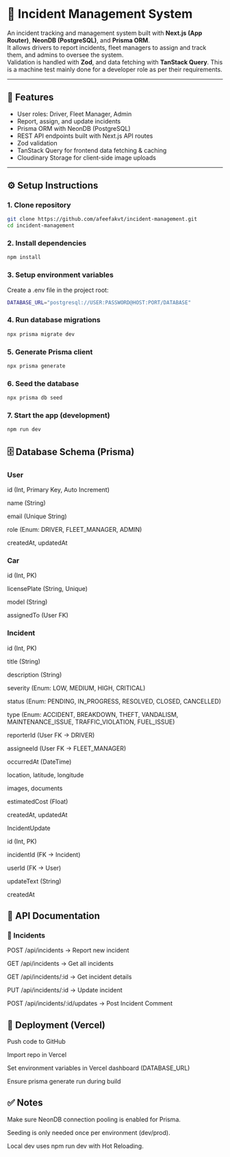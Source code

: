 # 🚗 Incident Management System

An incident tracking and management system built with **Next.js (App Router)**, **NeonDB (PostgreSQL)**, and **Prisma ORM**.  
It allows drivers to report incidents, fleet managers to assign and track them, and admins to oversee the system.  
Validation is handled with **Zod**, and data fetching with **TanStack Query**.
This is a machine test mainly done for a developer role as per their requirements.

---

## 📖 Features

- User roles: Driver, Fleet Manager, Admin  
- Report, assign, and update incidents  
- Prisma ORM with NeonDB (PostgreSQL)  
- REST API endpoints built with Next.js API routes  
- Zod validation  
- TanStack Query for frontend data fetching & caching  
- Cloudinary Storage for client-side image uploads  

---

## ⚙️ Setup Instructions

### 1. Clone repository
```bash
git clone https://github.com/afeefakvt/incident-management.git
cd incident-management
```
### 2. Install dependencies
```bash
npm install
```

### 3. Setup environment variables

Create a .env file in the project root:
```bash
DATABASE_URL="postgresql://USER:PASSWORD@HOST:PORT/DATABASE"
```

### 4. Run database migrations
```bash
npx prisma migrate dev
```

### 5. Generate Prisma client
```bash
npx prisma generate
```
### 6. Seed the database
```bash
npx prisma db seed
```
### 7. Start the app (development)
```bash
npm run dev
```

## 🗄️ Database Schema (Prisma)
### User

id (Int, Primary Key, Auto Increment)

name (String)

email (Unique String)

role (Enum: DRIVER, FLEET_MANAGER, ADMIN)

createdAt, updatedAt


### Car

id (Int, PK)

licensePlate (String, Unique)

model (String)

assignedTo (User FK)

### Incident

id (Int, PK)

title (String)

description (String)

severity (Enum: LOW, MEDIUM, HIGH, CRITICAL)

status (Enum: PENDING, IN_PROGRESS, RESOLVED, CLOSED, CANCELLED)

type (Enum: ACCIDENT, BREAKDOWN, THEFT, VANDALISM, MAINTENANCE_ISSUE, TRAFFIC_VIOLATION, FUEL_ISSUE)

reporterId (User FK → DRIVER)

assigneeId (User FK → FLEET_MANAGER)

occurredAt (DateTime)

location, latitude, longitude

images, documents

estimatedCost (Float)

createdAt, updatedAt

IncidentUpdate

id (Int, PK)

incidentId (FK → Incident)

userId (FK → User)

updateText (String)

createdAt

## 📌 API Documentation

### 🚨 Incidents

POST /api/incidents → Report new incident

GET /api/incidents → Get all incidents

GET /api/incidents/:id → Get incident details

PUT /api/incidents/:id → Update incident

POST /api/incidents/:id/updates → Post Incident Comment


## 🚀 Deployment (Vercel)

Push code to GitHub

Import repo in Vercel

Set environment variables in Vercel dashboard (DATABASE_URL)

Ensure prisma generate run during build


## ✅ Notes

Make sure NeonDB connection pooling is enabled for Prisma.

Seeding is only needed once per environment (dev/prod).

Local dev uses npm run dev with Hot Reloading.
